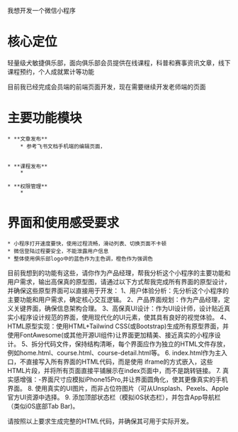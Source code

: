 我想开发一个微信小程序
# 核心定位
轻量级犬敏捷俱乐部，面向俱乐部会员提供在线课程，科普和赛事资讯文章，线下课程预约，个人成就累计等功能

目前我已经完成会员端的前端页面开发，现在需要继续开发老师端的页面

# 主要功能模块
    * **文章发布**
        * 参考飞书文档手机端的编辑页面，

    
    * **课程发布**
        * 
    
    * **权限管理**
        * 
    
   
# 界面和使用感受要求
    * 小程序打开速度要快，使用过程流畅，滑动列表、切换页面不卡顿
    * 微信登陆过程要安全，不能泄露用户信息
    * 整体使用俱乐部logo中的蓝色作为主色调，橙色作为强调色

目前我想到的功能有这些，请你作为产品经理，帮我分析这个小程序的主要功能和用户需求，输出高保真的原型图，请通过以下方式帮我完成所有界面的原型设计，并确保这些原型界面可以直接用于开发：
1、用户体验分析：先分析这个小程序的主要功能和用户需求，确定核心交互逻辑。
2、产品界面规划：作为产品经理，定义关键界面，确保信息架构合理。
3、高保真UI设计：作为UI设计师，设计贴近真实小程序设计规范的界面，使用现代化的UI元素，使其具有良好的视觉体验。
4、HTML原型实现：使用HTML+Tailwind CSS(或Bootstrap)生成所有原型界面，并使用FontAwesome(或其他开源UI组件)让界面更加精美、接近真实的小程序设计。
5、拆分代码文件，保持结构清晰，每个界面应作为独立的HTML文件存放，例如home.html、course.html、course-detail.html等。
6. index.html作为主入口，不直接写入所有界面的HTML代码，而是使用 iframe的方式嵌入，这些HTML片段，并将所有页面直接平铺展示在index页面中，而不是跳转链接。
7. 真实感增强：-界面尺寸应模拟iPhone15Pro,并让界面圆角化，使其更像真实的手机界面。
8. 使用真实的UI图片，而非占位符图片（可从Unsplash、Pexels、Apple官方UI资源中选择。
9. 添加顶部状态栏（模拟i0S状态栏），并包含App导航栏（类似i0S底部Tab Bar)。

请按照以上要求生成完整的HTML代码，并确保其可用于实际开发。

